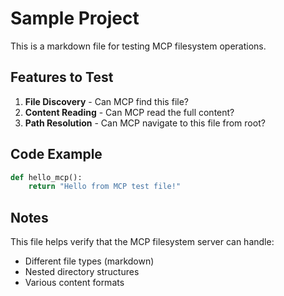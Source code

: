 # Sample Project

This is a markdown file for testing MCP filesystem operations.

## Features to Test

1. **File Discovery** - Can MCP find this file?
2. **Content Reading** - Can MCP read the full content?
3. **Path Resolution** - Can MCP navigate to this file from root?

## Code Example

```python
def hello_mcp():
    return "Hello from MCP test file!"
```

## Notes

This file helps verify that the MCP filesystem server can handle:
- Different file types (markdown)
- Nested directory structures
- Various content formats